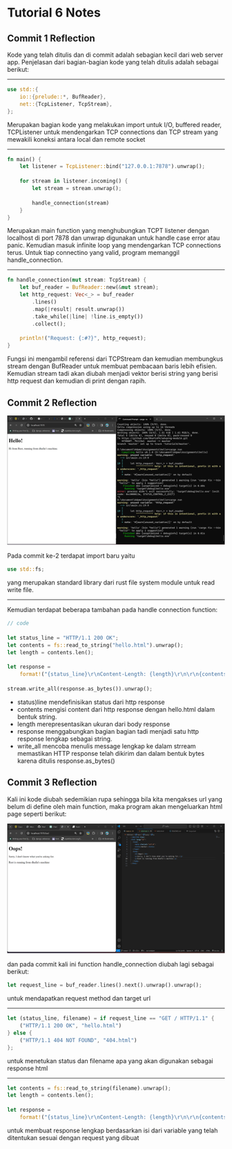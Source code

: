 # Tutorial 6 Notes

## Commit 1 Reflection
Kode yang telah ditulis dan di commit adalah sebagian kecil dari web server app. Penjelasan dari bagian-bagian kode yang telah ditulis adalah sebagai berikut:

<hr>

```rust
use std::{
    io::{prelude::*, BufReader},
    net::{TcpListener, TcpStream},
};
```
Merupakan bagian kode yang melakukan import untuk I/O, buffered reader, TCPListener untuk mendengarkan TCP connections dan TCP stream yang mewakili koneksi antara local dan remote socket

<hr>

```rust
fn main() {
    let listener = TcpListener::bind("127.0.0.1:7878").unwrap();

    for stream in listener.incoming() {
        let stream = stream.unwrap();

        handle_connection(stream)
    }
}
```
Merupakan main function yang menghubungkan TCPT listener dengan localhost di port 7878 dan unwrap digunakan untuk handle case error atau panic. Kemudian masuk infinite loop yang mendengarkan TCP connections terus. Untuk tiap connectino yang valid, program memanggil handle_connection.

<hr>

```rust
fn handle_connection(mut stream: TcpStream) {
    let buf_reader = BufReader::new(&mut stream);
    let http_request: Vec<_> = buf_reader 
        .lines() 
        .map(|result| result.unwrap())
        .take_while(|line| !line.is_empty()) 
        .collect();

    println!("Request: {:#?}", http_request);
}
```
Fungsi ini mengambil referensi dari TCPStream dan kemudian membungkus stream dengan BufReader untuk membuat pembacaan baris lebih efisien. Kemudian stream tadi akan diubah menjadi vektor berisi string yang berisi http request dan kemudian di print dengan rapih.

## Commit 2 Reflection
![Commit 2 screen capture](assets/images/commit2.png)

Pada commit ke-2 terdapat import baru yaitu
```rust
use std::fs;
```
yang merupakan standard library dari rust file system module untuk read write file.

<hr>

Kemudian terdapat beberapa tambahan pada handle connection function:
```rust
// code

let status_line = "HTTP/1.1 200 OK"; 
let contents = fs::read_to_string("hello.html").unwrap(); 
let length = contents.len();

let response =
    format!("{status_line}\r\nContent-Length: {length}\r\n\r\n{contents}");

stream.write_all(response.as_bytes()).unwrap();
```
- status)line mendefinisikan status dari http response 
- contents mengisi content dari http response dengan hello.html dalam bentuk string. 
- length merepresentasikan ukuran dari body response
- response menggabungkan bagian bagian tadi menjadi satu http response lengkap sebagai string.
- write_all mencoba menulis message lengkap ke dalam strream memastikan HTTP response telah dikirim dan dalam bentuk bytes karena ditulis response.as_bytes()


## Commit 3 Reflection
Kali ini kode diubah sedemikian rupa sehingga bila kita mengakses url yang belum di define oleh main function, maka program akan mengeluarkan html page seperti berikut:

![Commit 3 screen capture](assets/images/commit3.png)

dan pada commit kali ini function handle_connection diubah lagi sebagai berikut:

```rust
let request_line = buf_reader.lines().next().unwrap().unwrap();
```

untuk mendapatkan request method dan target url

<hr>

```rust
let (status_line, filename) = if request_line == "GET / HTTP/1.1" {
    ("HTTP/1.1 200 OK", "hello.html")
} else {
    ("HTTP/1.1 404 NOT FOUND", "404.html")
};
```
untuk menetukan status dan filename apa yang akan digunakan sebagai response html

<hr>

```rust
let contents = fs::read_to_string(filename).unwrap();
let length = contents.len();

let response =
    format!("{status_line}\r\nContent-Length: {length}\r\n\r\n{contents}");
```
untuk membuat response lengkap berdasarkan isi dari variable yang telah ditentukan sesuai dengan request yang dibuat